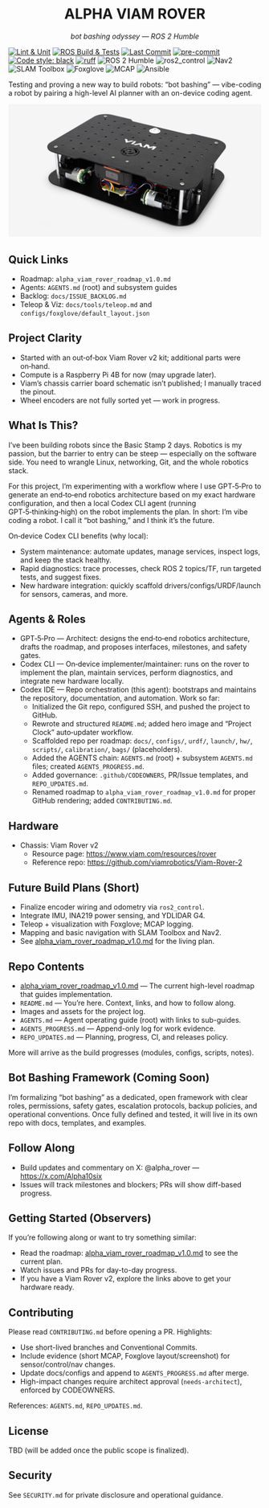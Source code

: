 <h1 align="center">ALPHA VIAM ROVER</h1>
<p align="center"><em>bot bashing odyssey — ROS 2 Humble</em></p>


[![Lint & Unit](https://github.com/alpharover/alpha_viam_rover/actions/workflows/lint-and-unit.yml/badge.svg)](https://github.com/alpharover/alpha_viam_rover/actions/workflows/lint-and-unit.yml)
[![ROS Build & Tests](https://github.com/alpharover/alpha_viam_rover/actions/workflows/ros-ci.yml/badge.svg)](https://github.com/alpharover/alpha_viam_rover/actions/workflows/ros-ci.yml)
[![Last Commit](https://img.shields.io/github/last-commit/alpharover/alpha_viam_rover.svg)](https://github.com/alpharover/alpha_viam_rover/commits/main)
[![pre-commit](https://img.shields.io/badge/pre--commit-enabled-brightgreen?logo=pre-commit&logoColor=white)](https://pre-commit.com/)
[![Code style: black](https://img.shields.io/badge/code%20style-black-000000.svg)](https://github.com/psf/black)
[![ruff](https://img.shields.io/badge/lint-ruff-0A7BBB?logo=ruff&logoColor=white)](https://docs.astral.sh/ruff/)
![ROS 2 Humble](https://img.shields.io/badge/ROS%202-Humble-22314e)
![ros2_control](https://img.shields.io/badge/ros2__control-ready-306998)
![Nav2](https://img.shields.io/badge/Nav2-planned-1f425f)
![SLAM Toolbox](https://img.shields.io/badge/SLAM%20Toolbox-planned-6b4e71)
![Foxglove](https://img.shields.io/badge/Foxglove-bridge-00A3FF)
![MCAP](https://img.shields.io/badge/MCAP-rosbag2-4F46E5)
![Ansible](https://img.shields.io/badge/Ansible-provisioning-EE0000)

Testing and proving a new way to build robots: “bot bashing” — vibe-coding a robot by pairing a high-level AI planner with an on-device coding agent.

![Viam Rover 2 chassis](viam-rover-hero.jpg)

## Quick Links
- Roadmap: `alpha_viam_rover_roadmap_v1.0.md`
- Agents: `AGENTS.md` (root) and subsystem guides
- Backlog: `docs/ISSUE_BACKLOG.md`
- Teleop & Viz: `docs/tools/teleop.md` and `configs/foxglove/default_layout.json`

## Project Clarity
- Started with an out‑of‑box Viam Rover v2 kit; additional parts were on‑hand.
- Compute is a Raspberry Pi 4B for now (may upgrade later).
- Viam’s chassis carrier board schematic isn’t published; I manually traced the pinout.
- Wheel encoders are not fully sorted yet — work in progress.

## What Is This?
I’ve been building robots since the Basic Stamp 2 days. Robotics is my passion, but the barrier to entry can be steep — especially on the software side. You need to wrangle Linux, networking, Git, and the whole robotics stack.

For this project, I’m experimenting with a workflow where I use GPT‑5‑Pro to generate an end‑to‑end robotics architecture based on my exact hardware configuration, and then a local Codex CLI agent (running GPT‑5‑thinking‑high) on the robot implements the plan. In short: I’m vibe coding a robot. I call it “bot bashing,” and I think it’s the future.

On‑device Codex CLI benefits (why local):
- System maintenance: automate updates, manage services, inspect logs, and keep the stack healthy.
- Rapid diagnostics: trace processes, check ROS 2 topics/TF, run targeted tests, and suggest fixes.
- New hardware integration: quickly scaffold drivers/configs/URDF/launch for sensors, cameras, and more.

## Agents & Roles
- GPT‑5‑Pro — Architect: designs the end‑to‑end robotics architecture, drafts the roadmap, and proposes interfaces, milestones, and safety gates.
- Codex CLI — On‑device implementer/maintainer: runs on the rover to implement the plan, maintain services, perform diagnostics, and integrate new hardware locally.
- Codex IDE — Repo orchestration (this agent): bootstraps and maintains the repository, documentation, and automation. Work so far:
  - Initialized the Git repo, configured SSH, and pushed the project to GitHub.
  - Rewrote and structured `README.md`; added hero image and “Project Clock” auto‑updater workflow.
  - Scaffolded repo per roadmap: `docs/`, `configs/`, `urdf/`, `launch/`, `hw/`, `scripts/`, `calibration/`, `bags/` (placeholders).
  - Added the AGENTS chain: `AGENTS.md` (root) + subsystem `AGENTS.md` files; created `AGENTS_PROGRESS.md`.
  - Added governance: `.github/CODEOWNERS`, PR/Issue templates, and `REPO_UPDATES.md`.
  - Renamed roadmap to `alpha_viam_rover_roadmap_v1.0.md` for proper GitHub rendering; added `CONTRIBUTING.md`.

## Hardware
- Chassis: Viam Rover v2
  - Resource page: https://www.viam.com/resources/rover
  - Reference repo: https://github.com/viamrobotics/Viam-Rover-2

## Future Build Plans (Short)
- Finalize encoder wiring and odometry via `ros2_control`.
- Integrate IMU, INA219 power sensing, and YDLIDAR G4.
- Teleop + visualization with Foxglove; MCAP logging.
- Mapping and basic navigation with SLAM Toolbox and Nav2.
- See [alpha_viam_rover_roadmap_v1.0.md](alpha_viam_rover_roadmap_v1.0.md) for the living plan.

## Repo Contents
- [alpha_viam_rover_roadmap_v1.0.md](alpha_viam_rover_roadmap_v1.0.md) — The current high-level roadmap that guides implementation.
- `README.md` — You’re here. Context, links, and how to follow along.
- Images and assets for the project log.
 - `AGENTS.md` — Agent operating guide (root) with links to sub-guides.
 - `AGENTS_PROGRESS.md` — Append-only log for work evidence.
 - `REPO_UPDATES.md` — Planning, progress, CI, and releases policy.

More will arrive as the build progresses (modules, configs, scripts, notes).

## Bot Bashing Framework (Coming Soon)
I’m formalizing “bot bashing” as a dedicated, open framework with clear roles, permissions, safety gates, escalation protocols, backup policies, and operational conventions. Once fully defined and tested, it will live in its own repo with docs, templates, and examples.

## Follow Along
- Build updates and commentary on X: @alpha_rover — https://x.com/Alpha10six
- Issues will track milestones and blockers; PRs will show diff-based progress.

## Getting Started (Observers)
If you’re following along or want to try something similar:
- Read the roadmap: [alpha_viam_rover_roadmap_v1.0.md](alpha_viam_rover_roadmap_v1.0.md) to see the current plan.
- Watch issues and PRs for day-to-day progress.
- If you have a Viam Rover v2, explore the links above to get your hardware ready.

## Contributing
Please read `CONTRIBUTING.md` before opening a PR. Highlights:
- Use short-lived branches and Conventional Commits.
- Include evidence (short MCAP, Foxglove layout/screenshot) for sensor/control/nav changes.
- Update docs/configs and append to `AGENTS_PROGRESS.md` after merge.
- High-impact changes require architect approval (`needs-architect`), enforced by CODEOWNERS.

References: `AGENTS.md`, `REPO_UPDATES.md`.

## License
TBD (will be added once the public scope is finalized).

## Security
See `SECURITY.md` for private disclosure and operational guidance.
